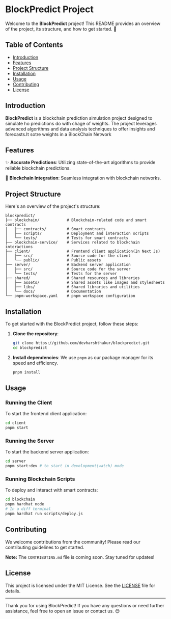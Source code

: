# BlockPredict Project

Welcome to the **BlockPredict** project! This README provides an overview of the project, its structure, and how to get started. 🚀

## Table of Contents
- [Introduction](#introduction)
- [Features](#features)
- [Project Structure](#project-structure)
- [Installation](#installation)
- [Usage](#usage)
- [Contributing](#contributing)
- [License](#license)

## Introduction

**BlockPredict** is a  blockchain prediction simulation project designed to simulate ho predictions do with chage of weights. The project leverages advanced algorithms and data analysis techniques to offer insights and forecasts.It sotre weights in a BlockChain Network

## Features

✨ **Accurate Predictions**: Utilizing state-of-the-art algorithms to provide reliable blockchain predictions.

🔗 **Blockchain Integration**: Seamless integration with blockchain networks.

## Project Structure

Here's an overview of the project's structure:

```plaintext
blockpredict/
├── blockchain/            # Blockchain-related code and smart contracts
│   ├── contracts/         # Smart contracts
│   ├── scripts/           # Deployment and interaction scripts
│   └── tests/             # Tests for smart contracts
├── blockchain-service/    # Services related to blockchain interactions
├── client/                # Frontend client application(In Next Js)
│   ├── src/               # Source code for the client
│   └── public/            # Public assets
├── server/                # Backend server application
│   ├── src/               # Source code for the server
│   └── tests/             # Tests for the server
├── shared/                # Shared resources and libraries
│   ├── assets/            # Shared assets like images and stylesheets
│   ├── libs/              # Shared libraries and utilities
│   └── docs/              # Documentation
└── pnpm-workspace.yaml    # pnpm workspace configuration
```

## Installation

To get started with the BlockPredict project, follow these steps:

1. **Clone the repository**:
    ```bash
    git clone https://github.com/devharshthakur/blockpredict.git
    cd blockpredict
    ```

2. **Install dependencies**: We use `pnpm` as our package manager for its speed and efficiency.
    ```bash
    pnpm install
    ```

## Usage

### Running the Client

To start the frontend client application:

```bash
cd client
pnpm start
```

### Running the Server

To start the backend server application:

```bash
cd server
pnpm start:dev # to start in devolopment(watch) mode
```

### Running Blockchain Scripts

To deploy and interact with smart contracts:

```bash
cd blockchain
pnpm hardhat node
# In a diff terminal
pnpm hardhat run scripts/deploy.js
```

## Contributing

We welcome contributions from the community! Please read our contributing guidelines to get started.

**Note:** The `CONTRIBUTING.md` file is coming soon. Stay tuned for updates!

## License

This project is licensed under the MIT License. See the [LICENSE](LICENSE) file for details.

---

Thank you for using BlockPredict! If you have any questions or need further assistance, feel free to open an issue or contact us. 😊
